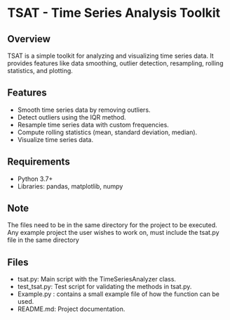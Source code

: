 # TSAT - Time Series Analysis Toolkit

## Overview
TSAT is a simple toolkit for analyzing and visualizing time series data. It provides features like data smoothing, outlier detection, resampling, rolling statistics, and plotting.

## Features
- Smooth time series data by removing outliers.
- Detect outliers using the IQR method.
- Resample time series data with custom frequencies.
- Compute rolling statistics (mean, standard deviation, median).
- Visualize time series data.

## Requirements
- Python 3.7+ 
- Libraries: pandas, matplotlib, numpy

## Note
The files need to be in the same directory for the project to be executed. Any example project the user wishes to work on, must include the tsat.py file in the same directory

## Files
- tsat.py: Main script with the TimeSeriesAnalyzer class.
- test_tsat.py: Test script for validating the methods in tsat.py.
- Example.py : contains a small example file of how the function can be used.
- README.md: Project documentation.
